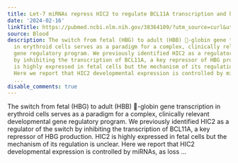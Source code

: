 ```yaml
---
title: Let-7 miRNAs repress HIC2 to regulate BCL11A transcription and hemoglobin switching
date: '2024-02-16'
linkTitle: https://pubmed.ncbi.nlm.nih.gov/38364109/?utm_source=curl&utm_medium=rss&utm_campaign=journals&utm_content=7603509&fc=None&ff=20240217170634&v=2.18.0
source: Blood
description: The switch from fetal (HBG) to adult (HBB) -globin gene transcription
  in erythroid cells serves as a paradigm for a complex, clinically relevant developmental
  gene regulatory program. We previously identified HIC2 as a regulator of the switch
  by inhibiting the transcription of BCL11A, a key repressor of HBG production. HIC2
  is highly expressed in fetal cells but the mechanism of its regulation is unclear.
  Here we report that HIC2 developmental expression is controlled by miRNAs, as loss
  ...
disable_comments: true
---
```

The switch from fetal (HBG) to adult (HBB) -globin gene transcription in erythroid cells serves as a paradigm for a complex, clinically relevant developmental gene regulatory program. We previously identified HIC2 as a regulator of the switch by inhibiting the transcription of BCL11A, a key repressor of HBG production. HIC2 is highly expressed in fetal cells but the mechanism of its regulation is unclear. Here we report that HIC2 developmental expression is controlled by miRNAs, as loss ...